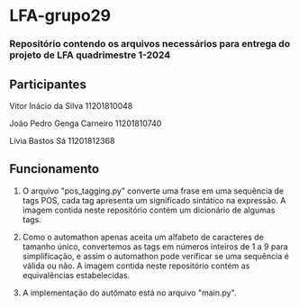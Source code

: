# LFA-grupo29

<h3>Repositório contendo os arquivos necessários para entrega do projeto de LFA quadrimestre 1-2024</h3>

<h2>Participantes</h2>

Vitor Inácio da Silva 11201810048

João Pedro Genga Carneiro 11201810740

Lívia Bastos Sá 11201812368

<h2>Funcionamento</h2>

1. O arquivo "pos_tagging.py" converte uma frase em uma sequência de tags POS, cada tag apresenta um significado sintático na expressão. A imagem contida neste repositório contém um dicionário de algumas tags.

2. Como o automathon apenas aceita um alfabeto de caracteres de tamanho único, convertemos as tags em números inteiros de 1 a 9 para simplificação, e assim o automathon pode verificar se uma sequência é válida ou não. A imagem contida neste repositório contém as equivalências estabelecidas.

3. A implementação do autômato está no arquivo "main.py".

